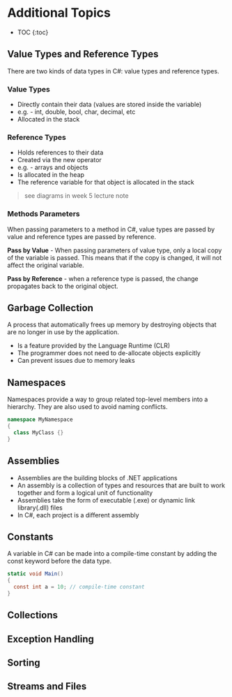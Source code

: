 # Additional Topics

* TOC
{:toc}

## Value Types and Reference Types

There are two kinds of data types in C#: value types and reference types. 

### Value Types 
* Directly contain their data (values are stored inside the variable)
* e.g. - int, double, bool, char, decimal, etc
* Allocated in the stack

### Reference Types 
* Holds references to their data 
* Created via the new operator
* e.g. - arrays and objects
* Is allocated in the heap
* The reference variable for that object is allocated in the stack

> see diagrams in week 5 lecture note

### Methods Parameters

When passing parameters to a method in C#, value types are passed by value and reference types are passed by reference.

**Pass by Value** - When passing parameters of value type, only a local copy of the variable is passed. This means that if the copy is changed, it will not affect the original variable.

**Pass by Reference** - when a reference type is passed, the change propagates back to the original object.


## Garbage Collection

 A process that automatically frees up memory by destroying objects that are no longer in use by the application. 

* Is a feature provided by the Language Runtime (CLR)
* The programmer does not need to de-allocate objects explicitly
* Can prevent issues due to memory leaks

## Namespaces

Namespaces provide a way to group related top-level members into
a hierarchy. They are also used to avoid naming conflicts.

```c#
namespace MyNamespace
{
  class MyClass {}
}
```

## Assemblies

* Assemblies are the building blocks of .NET applications
* An assembly is a collection of types and resources that are built to work together and form a logical unit of functionality
* Assemblies take the form of executable (.exe) or dynamic link library(.dll) files
* In C#, each project is a different assembly

## Constants

A variable in C# can be made into a compile-time constant by adding the const keyword before the data type.

```c#
static void Main()
{
  const int a = 10; // compile-time constant
}
```

## Collections

## Exception Handling

## Sorting

## Streams and Files
